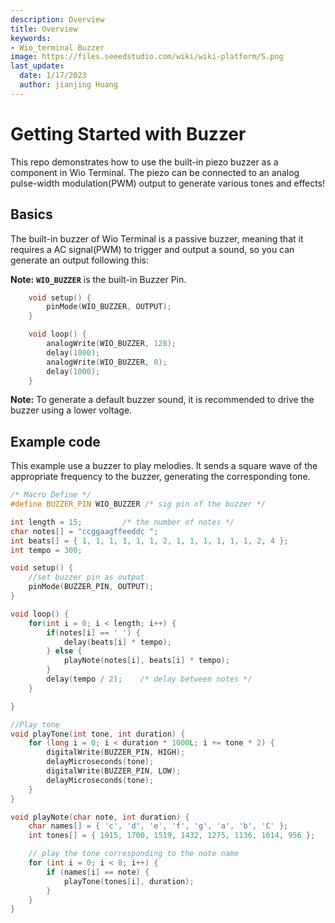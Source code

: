 ```yaml
---
description: Overview
title: Overview
keywords:
- Wio_terminal Buzzer
image: https://files.seeedstudio.com/wiki/wiki-platform/S.png
last_update:
  date: 1/17/2023
  author: jianjing Huang
---
```


# Getting Started with Buzzer

This repo demonstrates how to use the built-in piezo buzzer as a component in Wio Terminal. The piezo can be connected to an analog pulse-width modulation(PWM) output to generate various tones and effects!

## Basics

The built-in buzzer of Wio Terminal is a passive buzzer, meaning that it requires a AC signal(PWM) to trigger and output a sound, so you can generate an output following this:

**Note:** **`WIO_BUZZER`** is the built-in Buzzer Pin.

```cpp
    void setup() {
        pinMode(WIO_BUZZER, OUTPUT);
    }

    void loop() {
        analogWrite(WIO_BUZZER, 128);
        delay(1000);
        analogWrite(WIO_BUZZER, 0);
        delay(1000);
    }
```

**Note:** To generate a default buzzer sound, it is recommended to drive the buzzer using a lower voltage.

## Example code

This example use a buzzer to play melodies. It sends a square wave of the appropriate frequency to the buzzer, generating the corresponding tone.

```cpp
/* Macro Define */
#define BUZZER_PIN WIO_BUZZER /* sig pin of the buzzer */

int length = 15;         /* the number of notes */
char notes[] = "ccggaagffeeddc ";
int beats[] = { 1, 1, 1, 1, 1, 1, 2, 1, 1, 1, 1, 1, 1, 2, 4 };
int tempo = 300;

void setup() {
    //set buzzer pin as output
    pinMode(BUZZER_PIN, OUTPUT);
}

void loop() {
    for(int i = 0; i < length; i++) {
        if(notes[i] == ' ') {
            delay(beats[i] * tempo);
        } else {
            playNote(notes[i], beats[i] * tempo);
        }
        delay(tempo / 2);    /* delay between notes */
    }

}

//Play tone
void playTone(int tone, int duration) {
    for (long i = 0; i < duration * 1000L; i += tone * 2) {
        digitalWrite(BUZZER_PIN, HIGH);
        delayMicroseconds(tone);
        digitalWrite(BUZZER_PIN, LOW);
        delayMicroseconds(tone);
    }
}

void playNote(char note, int duration) {
    char names[] = { 'c', 'd', 'e', 'f', 'g', 'a', 'b', 'C' };
    int tones[] = { 1915, 1700, 1519, 1432, 1275, 1136, 1014, 956 };

    // play the tone corresponding to the note name
    for (int i = 0; i < 8; i++) {
        if (names[i] == note) {
            playTone(tones[i], duration);
        }
    }
}
```
